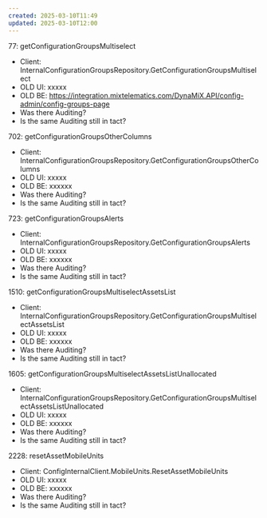 ```yaml
---
created: 2025-03-10T11:49
updated: 2025-03-10T12:00
---
```

77:  getConfigurationGroupsMultiselect
   - Client: InternalConfigurationGroupsRepository.GetConfigurationGroupsMultiselect
   - OLD UI: xxxxx
   - OLD BE: https://integration.mixtelematics.com/DynaMiX.API/config-admin/config-groups-page
   - Was there Auditing?
   - Is the same Auditing still in tact?

702:  getConfigurationGroupsOtherColumns
   - Client: InternalConfigurationGroupsRepository.GetConfigurationGroupsOtherColumns
   - OLD UI: xxxxx
   - OLD BE: xxxxxx
   - Was there Auditing?
   - Is the same Auditing still in tact?

723:  getConfigurationGroupsAlerts
   - Client: InternalConfigurationGroupsRepository.GetConfigurationGroupsAlerts
   - OLD UI: xxxxx
   - OLD BE: xxxxxx
   - Was there Auditing?
   - Is the same Auditing still in tact?

1510: getConfigurationGroupsMultiselectAssetsList
   - Client: InternalConfigurationGroupsRepository.GetConfigurationGroupsMultiselectAssetsList
   - OLD UI: xxxxx
   - OLD BE: xxxxxx
   - Was there Auditing?
   - Is the same Auditing still in tact?

1605: getConfigurationGroupsMultiselectAssetsListUnallocated
   - Client: InternalConfigurationGroupsRepository.GetConfigurationGroupsMultiselectAssetsListUnallocated
   - OLD UI: xxxxx
   - OLD BE: xxxxxx
   - Was there Auditing?
   - Is the same Auditing still in tact?

2228: resetAssetMobileUnits
   - Client: ConfigInternalClient.MobileUnits.ResetAssetMobileUnits
   - OLD UI: xxxxx
   - OLD BE: xxxxxx
   - Was there Auditing?
   - Is the same Auditing still in tact?
